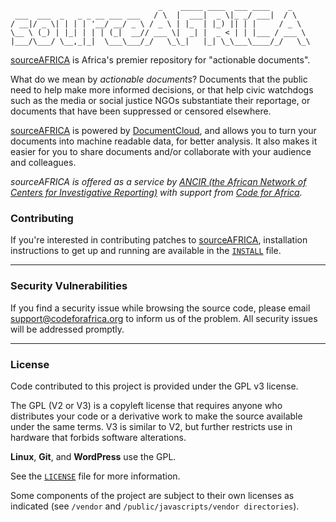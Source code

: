 ```
                                 _    _____ ____  ___ ____    _    
 ___  ___  _   _ _ __ ___ ___   / \  |  ___|  _ \|_ _/ ___|  / \   
/ __|/ _ \| | | | '__/ __/ _ \ / _ \ | |_  | |_) || | |     / _ \  
\__ \ (_) | |_| | | | (_|  __// ___ \|  _| |  _ < | | |___ / ___ \ 
|___/\___/ \__,_|_|  \___\___/_/   \_\_|   |_| \_\___\____/_/   \_\
```

[sourceAFRICA](https://sourceafrica.net/) is Africa's premier repository for "actionable documents".

What do we mean by *actionable documents*? Documents that the public need to help make more informed decisions, or that help civic watchdogs such as the media or social justice NGOs substantiate their reportage, or documents that have been suppressed or censored elsewhere.
 
[sourceAFRICA](https://sourceafrica.net/) is powered by [DocumentCloud](https://github.com/documentcloud/documentcloud), and allows you to turn your documents into machine readable data, for better analysis. It also makes it easier for you to share documents and/or collaborate with your audience and colleagues.

*sourceAFRICA is offered as a service by [ANCIR (the African Network of Centers for Investigative Reporting)](http://investigativecenters.org) with support from [Code for Africa](http://www.codeforafrica.org).*

### Contributing

If you're interested in contributing patches to [sourceAFRICA](https://sourceafrica.net/), installation instructions to get up and running are available in the [`INSTALL`](./INSTALL.md) file.

---

### Security Vulnerabilities

If you find a security issue while browsing the source code, please email [support@codeforafrica.org](mailto:support@codeforafrica.org) to inform us of the problem. All security issues will be addressed promptly.

---

### License

Code contributed to this project is provided under the GPL v3 license.

The GPL (V2 or V3) is a copyleft license that requires anyone who distributes your code or a derivative work to make the source available under the same terms. V3 is similar to V2, but further restricts use in hardware that forbids software alterations.

**Linux**, **Git**, and **WordPress** use the GPL.

See the [`LICENSE`](./LICENSE) file for more information.

Some components of the project are subject to their own licenses as indicated (see `/vendor` and `/public/javascripts/vendor directories`).
